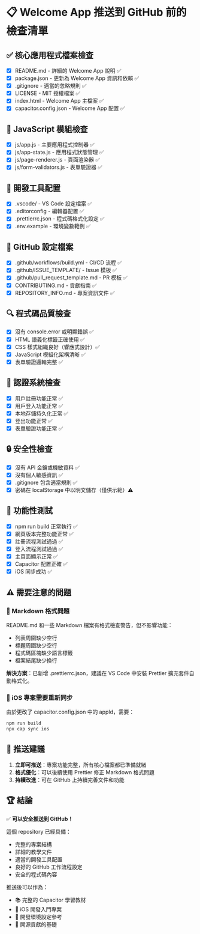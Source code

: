# 📋 Welcome App 推送到 GitHub 前的檢查清單

## ✅ 核心應用程式檔案檢查
- [x] README.md - 詳細的 Welcome App 說明 ✅
- [x] package.json - 更新為 Welcome App 資訊和依賴 ✅
- [x] .gitignore - 適當的忽略規則 ✅ 
- [x] LICENSE - MIT 授權檔案 ✅
- [x] index.html - Welcome App 主檔案 ✅
- [x] capacitor.config.json - Welcome App 配置 ✅

## 📱 JavaScript 模組檢查
- [x] js/app.js - 主要應用程式控制器 ✅
- [x] js/app-state.js - 應用程式狀態管理 ✅
- [x] js/page-renderer.js - 頁面渲染器 ✅
- [x] js/form-validators.js - 表單驗證器 ✅

## 🔧 開發工具配置
- [x] .vscode/ - VS Code 設定檔案 ✅
- [x] .editorconfig - 編輯器配置 ✅
- [x] .prettierrc.json - 程式碼格式化設定 ✅
- [x] .env.example - 環境變數範例 ✅

## 🤖 GitHub 設定檔案
- [x] .github/workflows/build.yml - CI/CD 流程 ✅
- [x] .github/ISSUE_TEMPLATE/ - Issue 模板 ✅
- [x] .github/pull_request_template.md - PR 模板 ✅
- [x] CONTRIBUTING.md - 貢獻指南 ✅
- [x] REPOSITORY_INFO.md - 專案資訊文件 ✅

## 🔍 程式碼品質檢查
- [x] 沒有 console.error 或明顯錯誤 ✅
- [x] HTML 語義化標籤正確使用 ✅
- [x] CSS 樣式組織良好（響應式設計）✅
- [x] JavaScript 模組化架構清晰 ✅
- [x] 表單驗證邏輯完整 ✅

## 🔐 認證系統檢查
- [x] 用戶註冊功能正常 ✅
- [x] 用戶登入功能正常 ✅
- [x] 本地存儲持久化正常 ✅
- [x] 登出功能正常 ✅
- [x] 表單驗證功能正常 ✅

## 🔒 安全性檢查  
- [x] 沒有 API 金鑰或機敏資料 ✅
- [x] 沒有個人敏感資訊 ✅
- [x] .gitignore 包含適當規則 ✅
- [x] 密碼在 localStorage 中以明文儲存（僅供示範）⚠️

## 📱 功能性測試
- [x] npm run build 正常執行 ✅
- [x] 網頁版本完整功能正常 ✅
- [x] 註冊流程測試通過 ✅
- [x] 登入流程測試通過 ✅
- [x] 主頁面顯示正常 ✅
- [x] Capacitor 配置正確 ✅
- [x] iOS 同步成功 ✅

## ⚠️ 需要注意的問題

### 📝 Markdown 格式問題
README.md 和一些 Markdown 檔案有格式檢查警告，但不影響功能：
- 列表周圍缺少空行
- 標題周圍缺少空行  
- 程式碼區塊缺少語言標籤
- 檔案結尾缺少換行

**解決方案**：已新增 .prettierrc.json，建議在 VS Code 中安裝 Prettier 擴充套件自動格式化。

### 🔄 iOS 專案需要重新同步
由於更改了 capacitor.config.json 中的 appId，需要：
```bash
npm run build
npx cap sync ios
```

## 🎯 推送建議

1. **立即可推送**：專案功能完整，所有核心檔案都已準備就緒
2. **格式優化**：可以後續使用 Prettier 修正 Markdown 格式問題
3. **持續改進**：可在 GitHub 上持續完善文件和功能

## 🏆 結論

✅ **可以安全推送到 GitHub！**

這個 repository 已經具備：
- 完整的專案結構
- 詳細的教學文件
- 適當的開發工具配置
- 良好的 GitHub 工作流程設定
- 安全的程式碼內容

推送後可以作為：
- 📚 完整的 Capacitor 學習教材
- 🎯 iOS 開發入門專案
- 🔧 開發環境設定參考
- 🤝 開源貢獻的基礎